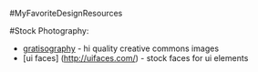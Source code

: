 
#MyFavoriteDesignResources


#Stock Photography:

* [gratisography](http://www.gratisography.com/) - hi quality creative commons images
* [ui faces] (http://uifaces.com/) - stock faces for ui elements
